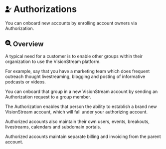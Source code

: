 # <img src="https://raw.githubusercontent.com/vishaldhole173/pro-stream-documentation/main/fontawesome/svgs/solid/user-check.svg" width="20" height="20"> Authorizations

You can onboard new accounts by enrolling account owners via Authorization. 

## <img src="https://raw.githubusercontent.com/vishaldhole173/pro-stream-documentation/main/fontawesome/svgs/solid/magnifying-glass-chart.svg" width="20" height="20"> Overview

A typical need for a customer is to enable other groups within their organization to use the VisionStream platform.

For example, say that you have a marketing team which does frequent outreach thought livestreaming, blogging and posting of informative podcasts or videos.

You can onboard that group in a new VisionStream account by sending an Authorization request to a group member.

The Authorization enables that person the ability to establish a brand new VisionStream account, which will fall under your authorizing account.

Authorized accounts also maintain their own users, events, breakouts, livestreams, calendars and subdomain portals.

Authorized accounts maintain separate billing and invoicing from the parent account.



